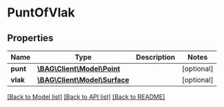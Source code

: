 # PuntOfVlak

## Properties
Name | Type | Description | Notes
------------ | ------------- | ------------- | -------------
**punt** | [**\BAG\Client\Model\Point**](Point.md) |  | [optional] 
**vlak** | [**\BAG\Client\Model\Surface**](Surface.md) |  | [optional] 

[[Back to Model list]](../../README.md#documentation-for-models) [[Back to API list]](../../README.md#documentation-for-api-endpoints) [[Back to README]](../../README.md)

